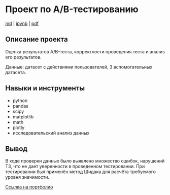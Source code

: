 # Проект по А/B-тестированию

[md](https://github.com/F-Sergei/Yandex.Practicum_profile/blob/main/10.%20Проект%20по%20АB-тестированию/AB_testing.md/AB_testing.md)  |  [ipynb](https://github.com/F-Sergei/Yandex.Practicum_profile/blob/main/10.%20Проект%20по%20АB-тестированию/AB_testing.ipynb)  |  [pdf](https://github.com/F-Sergei/Yandex.Practicum_profile/blob/main/10.%20Проект%20по%20АB-тестированию/AB_testing.pdf)

## Описание проекта

Оценка результатов A/B-теста, корректности проведения теста и анализ его результатов. 

Данные: датасет с действиями пользователей, 3 вспомогательных датасета.


## Навыки и инструменты

- python
- pandas
- scipy
- matplotlib
- math
- plotly
- исследовательский анализ данных


## Вывод

В ходе проверки данных было выявлено множество ошибок, нарушений ТЗ, что не дает уверенности в проведенном тестировании. При тестировании был применён метод Шидака для расчёта требуемого уровня значимости.

[Ссылка на портфолио](https://github.com/F-Sergei/Portfolio_for_data_analyst/tree/main)
